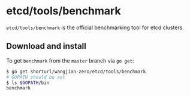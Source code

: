 # etcd/tools/benchmark

`etcd/tools/benchmark` is the official benchmarking tool for etcd clusters.

## Download and install
To get `benchmark` from the `master` branch via `go get`:
```sh
$ go get shorturl/wangjian-zero/etcd/tools/benchmark
# GOPATH should be set
$ ls $GOPATH/bin
benchmark
```
